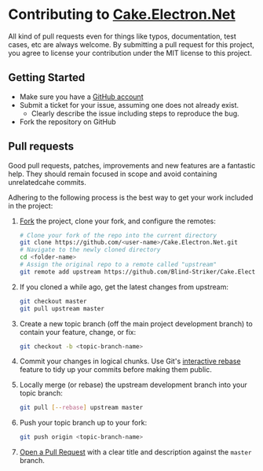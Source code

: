 # Contributing to [Cake.Electron.Net](https://github.com/Blind-Striker/Cake.Electron.Net)

All kind of pull requests even for things like typos, documentation, test cases, etc are always welcome. By submitting a pull request for this project, you agree to license your contribution under the MIT license to this project.

## Getting Started

- Make sure you have a [GitHub account](https://github.com/signup/free)
- Submit a ticket for your issue, assuming one does not already exist.
  - Clearly describe the issue including steps to reproduce the bug.
- Fork the repository on GitHub

## Pull requests

Good pull requests, patches, improvements and new features are a fantastic
help. They should remain focused in scope and avoid containing unrelatedcahe
commits.

Adhering to the following process is the best way to get your work
included in the project:

1. [Fork](http://help.github.com/fork-a-repo/) the project, clone your fork,
   and configure the remotes:

   ```bash
   # Clone your fork of the repo into the current directory
   git clone https://github.com/<user-name>/Cake.Electron.Net.git
   # Navigate to the newly cloned directory
   cd <folder-name>
   # Assign the original repo to a remote called "upstream"
   git remote add upstream https://github.com/Blind-Striker/Cake.Electron.Net
   ```

2. If you cloned a while ago, get the latest changes from upstream:

   ```bash
   git checkout master
   git pull upstream master
   ```

3. Create a new topic branch (off the main project development branch) to
   contain your feature, change, or fix:

   ```bash
   git checkout -b <topic-branch-name>
   ```

4. Commit your changes in logical chunks. Use Git's
   [interactive rebase](https://help.github.com/articles/interactive-rebase)
   feature to tidy up your commits before making them public.

5. Locally merge (or rebase) the upstream development branch into your topic branch:

   ```bash
   git pull [--rebase] upstream master
   ```

6. Push your topic branch up to your fork:

   ```bash
   git push origin <topic-branch-name>
   ```

7. [Open a Pull Request](https://help.github.com/articles/using-pull-requests/)
   with a clear title and description against the `master` branch.
